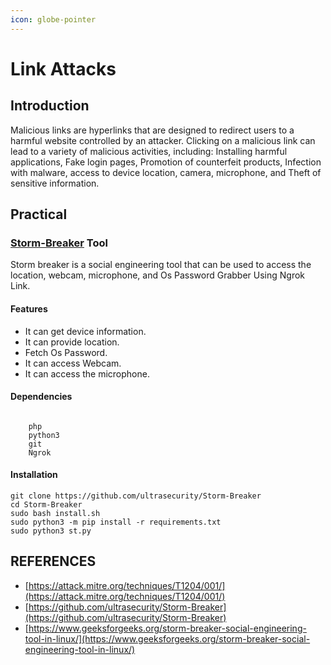 ```yaml
---
icon: globe-pointer
---
```


# Link Attacks

## Introduction

Malicious links are hyperlinks that are designed to redirect users to a harmful website controlled by an attacker. Clicking on a malicious link can lead to a variety of malicious activities, including: Installing harmful applications, Fake login pages, Promotion of counterfeit products, Infection with malware, access to device location, camera, microphone, and Theft of sensitive information.&#x20;

## Practical

### [Storm-Breaker](https://github.com/ultrasecurity/Storm-Breaker) Tool

Storm breaker is a social engineering tool that can be used to access the location, webcam, microphone, and Os Password Grabber Using Ngrok Link.

#### Features

* It can get device information.
* It can provide location.
* Fetch Os Password.
* It can access Webcam.
* It can access the microphone.

#### Dependencies

```

    php
    python3
    git
    Ngrok

```

#### Installation

```
git clone https://github.com/ultrasecurity/Storm-Breaker
cd Storm-Breaker
sudo bash install.sh
sudo python3 -m pip install -r requirements.txt
sudo python3 st.py
```



## REFERENCES

* [https://attack.mitre.org/techniques/T1204/001/](https://attack.mitre.org/techniques/T1204/001/)
* [https://github.com/ultrasecurity/Storm-Breaker](https://github.com/ultrasecurity/Storm-Breaker)
* [https://www.geeksforgeeks.org/storm-breaker-social-engineering-tool-in-linux/](https://www.geeksforgeeks.org/storm-breaker-social-engineering-tool-in-linux/)



